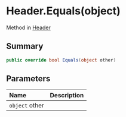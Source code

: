 # Header.Equals(object)

Method in [Header](/api/csharp/yarn.header.md)

## Summary



```csharp
public override bool Equals(object other)
```

## Parameters

|Name|Description|
|:---|:---|
|`object` other||


